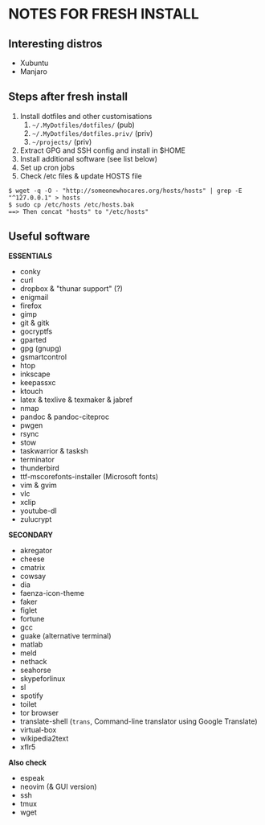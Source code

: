 # NOTES FOR FRESH INSTALL

## Interesting distros

- Xubuntu
- Manjaro

## Steps after fresh install

1. Install dotfiles and other customisations
    1. `~/.MyDotfiles/dotfiles/` (pub)
    2. `~/.MyDotfiles/dotfiles.priv/` (priv)
    3. `~/projects/` (priv)
2. Extract GPG and SSH config and install in $HOME
3. Install additional software (see list below)
4. Set up cron jobs
5. Check /etc files & update HOSTS file

```
$ wget -q -O - "http://someonewhocares.org/hosts/hosts" | grep -E "^127.0.0.1" > hosts
$ sudo cp /etc/hosts /etc/hosts.bak
==> Then concat "hosts" to "/etc/hosts"
```

## Useful software

**ESSENTIALS**

- conky
- curl
- dropbox & "thunar support" (?)
- enigmail
- firefox
- gimp
- git & gitk
- gocryptfs
- gparted
- gpg (gnupg)
- gsmartcontrol
- htop
- inkscape
- keepassxc
- ktouch
- latex & texlive & texmaker & jabref
- nmap
- pandoc & pandoc-citeproc
- pwgen
- rsync
- stow
- taskwarrior & tasksh
- terminator
- thunderbird
- ttf-mscorefonts-installer (Microsoft fonts)
- vim & gvim
- vlc
- xclip
- youtube-dl
- zulucrypt

**SECONDARY**

- akregator
- cheese
- cmatrix
- cowsay
- dia
- faenza-icon-theme
- faker
- figlet
- fortune
- gcc
- guake (alternative terminal)
- matlab
- meld
- nethack
- seahorse
- skypeforlinux
- sl
- spotify
- toilet
- tor browser
- translate-shell (`trans`, Command-line translator using Google Translate)
- virtual-box
- wikipedia2text
- xflr5

**Also check**

- espeak
- neovim (& GUI version)
- ssh
- tmux
- wget
